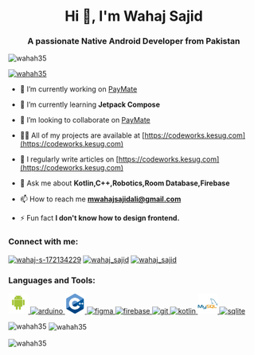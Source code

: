 <h1 align="center">Hi 👋, I'm Wahaj Sajid</h1>
<h3 align="center">A passionate Native Android Developer from Pakistan</h3>

<p align="left"> <img src="https://komarev.com/ghpvc/?username=wahah35&label=Profile%20views&color=0e75b6&style=flat" alt="wahah35" /> </p>

<p align="left"> <a href="https://github.com/ryo-ma/github-profile-trophy"><img src="https://github-profile-trophy.vercel.app/?username=wahah35" alt="wahah35" /></a> </p>

- 🔭 I’m currently working on [PayMate](https://github.com/wahaj35/PayMate)

- 🌱 I’m currently learning **Jetpack Compose**

- 👯 I’m looking to collaborate on [PayMate](https://github.com/wahaj35/PayMate)

- 👨‍💻 All of my projects are available at [https://codeworks.kesug.com](https://codeworks.kesug.com)

- 📝 I regularly write articles on [https://codeworks.kesug.com](https://codeworks.kesug.com)

- 💬 Ask me about **Kotlin,C++,Robotics,Room Database,Firebase**

- 📫 How to reach me **mwahajsajidali@gmail.com**

- ⚡ Fun fact **I don't know how to design frontend.**

<h3 align="left">Connect with me:</h3>
<p align="left">
<a href="https://linkedin.com/in/wahaj-s-172134229" target="blank"><img align="center" src="https://raw.githubusercontent.com/rahuldkjain/github-profile-readme-generator/master/src/images/icons/Social/linked-in-alt.svg" alt="wahaj-s-172134229" height="30" width="40" /></a>
<a href="https://fb.com/wahaj_sajid" target="blank"><img align="center" src="https://raw.githubusercontent.com/rahuldkjain/github-profile-readme-generator/master/src/images/icons/Social/facebook.svg" alt="wahaj_sajid" height="30" width="40" /></a>
<a href="https://instagram.com/wahaj_sajid" target="blank"><img align="center" src="https://raw.githubusercontent.com/rahuldkjain/github-profile-readme-generator/master/src/images/icons/Social/instagram.svg" alt="wahaj_sajid" height="30" width="40" /></a>
</p>

<h3 align="left">Languages and Tools:</h3>
<p align="left"> <a href="https://developer.android.com" target="_blank" rel="noreferrer"> <img src="https://raw.githubusercontent.com/devicons/devicon/master/icons/android/android-original-wordmark.svg" alt="android" width="40" height="40"/> </a> <a href="https://www.arduino.cc/" target="_blank" rel="noreferrer"> <img src="https://cdn.worldvectorlogo.com/logos/arduino-1.svg" alt="arduino" width="40" height="40"/> </a> <a href="https://www.w3schools.com/cpp/" target="_blank" rel="noreferrer"> <img src="https://raw.githubusercontent.com/devicons/devicon/master/icons/cplusplus/cplusplus-original.svg" alt="cplusplus" width="40" height="40"/> </a> <a href="https://www.figma.com/" target="_blank" rel="noreferrer"> <img src="https://www.vectorlogo.zone/logos/figma/figma-icon.svg" alt="figma" width="40" height="40"/> </a> <a href="https://firebase.google.com/" target="_blank" rel="noreferrer"> <img src="https://www.vectorlogo.zone/logos/firebase/firebase-icon.svg" alt="firebase" width="40" height="40"/> </a> <a href="https://git-scm.com/" target="_blank" rel="noreferrer"> <img src="https://www.vectorlogo.zone/logos/git-scm/git-scm-icon.svg" alt="git" width="40" height="40"/> </a> <a href="https://kotlinlang.org" target="_blank" rel="noreferrer"> <img src="https://www.vectorlogo.zone/logos/kotlinlang/kotlinlang-icon.svg" alt="kotlin" width="40" height="40"/> </a> <a href="https://www.mysql.com/" target="_blank" rel="noreferrer"> <img src="https://raw.githubusercontent.com/devicons/devicon/master/icons/mysql/mysql-original-wordmark.svg" alt="mysql" width="40" height="40"/> </a> <a href="https://www.sqlite.org/" target="_blank" rel="noreferrer"> <img src="https://www.vectorlogo.zone/logos/sqlite/sqlite-icon.svg" alt="sqlite" width="40" height="40"/> </a> </p>

<p><img align="left" src="https://github-readme-stats.vercel.app/api/top-langs?username=wahah35&show_icons=true&locale=en&layout=compact" alt="wahah35" /></p>

<p>&nbsp;<img align="center" src="https://github-readme-stats.vercel.app/api?username=wahah35&show_icons=true&locale=en" alt="wahah35" /></p>

<p><img align="center" src="https://github-readme-streak-stats.herokuapp.com/?user=wahah35&" alt="wahah35" /></p>
